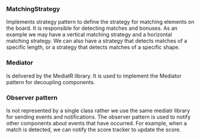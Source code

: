 ﻿### MatchingStrategy

Implements strategy pattern to define the strategy for matching elements on the board. It is responsible for detecting matches and bonuses. As an example we may have a vertical matching strategy and a horizontal matching strategy.
We can also have a strategy that detects matches of a specific length, or a strategy that detects matches of a specific shape.

### Mediator

Is delivered by the MediatR library. It is used to implement the Mediator pattern for decoupling components.

### Observer pattern

Is not represented by a single class rather we use the same mediatr library for sending events and notifications. The observer pattern is used to notify other components about events that have occurred.
For example, when a match is detected, we can notify the score tracker to update the score.